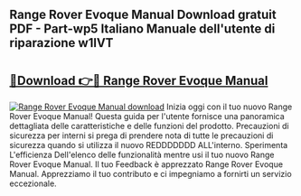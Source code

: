 ## Range Rover Evoque Manual Download gratuit PDF - Part-wp5 Italiano Manuale dell'utente di riparazione w1lVT

# <h2><a href="http://dffwli.blite.top/?on=Range+Rover+Evoque+Manual">🔗Download 👉🔴 Range Rover Evoque Manual</a></h2>

[![Range Rover Evoque Manual download](https://i.imgur.com/lujVjoI.png)](http://dffwli.blite.top/?on=Range+Rover+Evoque+Manual)
Inizia oggi con il tuo nuovo Range Rover Evoque Manual! Questa guida per l'utente fornisce una panoramica dettagliata delle caratteristiche e delle funzioni del prodotto. Precauzioni di sicurezza per interni si prega di prendere nota di tutte le precauzioni di sicurezza quando si utilizza il nuovo REDDDDDDD ALL'interno. Sperimenta L'efficienza Dell'elenco delle funzionalità mentre usi il tuo nuovo Range Rover Evoque Manual. Il tuo Feedback è apprezzato Range Rover Evoque Manual. Apprezziamo il tuo contributo e ci impegniamo a fornirti un servizio eccezionale.
